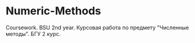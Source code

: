 # Numeric-Methods
Coursework. BSU 2nd year.
Курсовая работа по предмету "Численные методы". БГУ 2 курс.
